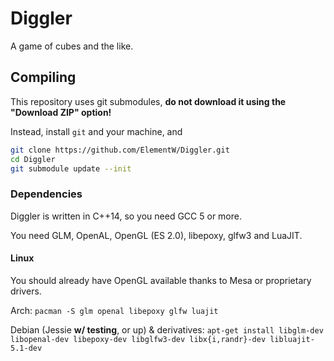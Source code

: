 # Diggler

A game of cubes and the like.

## Compiling

This repository uses git submodules, **do not download it using the "Download ZIP" option!**

Instead, install `git` and your machine, and
```sh
git clone https://github.com/ElementW/Diggler.git
cd Diggler
git submodule update --init
```

### Dependencies

Diggler is written in C++14, so you need GCC 5 or more.

You need GLM, OpenAL, OpenGL (ES 2.0), libepoxy, glfw3 and LuaJIT.

#### Linux

You should already have OpenGL available thanks to Mesa or proprietary drivers.

Arch: `pacman -S glm openal libepoxy glfw luajit`

Debian (Jessie **w/ testing**, or up) & derivatives: `apt-get install libglm-dev libopenal-dev libepoxy-dev libglfw3-dev libx{i,randr}-dev libluajit-5.1-dev`
